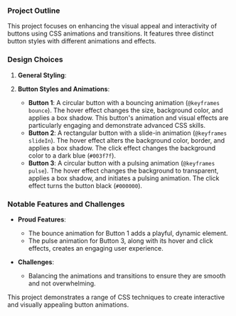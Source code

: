 ### Project Outline

This project focuses on enhancing the visual appeal and interactivity of buttons using CSS animations and transitions. It features three distinct button styles with different animations and effects.

### Design Choices

1. **General Styling**:

2. **Button Styles and Animations**:
   - **Button 1**: A circular button with a bouncing animation (`@keyframes bounce`). The hover effect changes the size, background color, and applies a box shadow. This button's animation and visual effects are particularly engaging and demonstrate advanced CSS skills.
   - **Button 2**: A rectangular button with a slide-in animation (`@keyframes slideIn`). The hover effect alters the background color, border, and applies a box shadow. The click effect changes the background color to a dark blue (`#003f7f`).
   - **Button 3**: A circular button with a pulsing animation (`@keyframes pulse`). The hover effect changes the background to transparent, applies a box shadow, and initiates a pulsing animation. The click effect turns the button black (`#000000`).

### Notable Features and Challenges

- **Proud Features**:
  - The bounce animation for Button 1 adds a playful, dynamic element.
  - The pulse animation for Button 3, along with its hover and click effects, creates an engaging user experience.

- **Challenges**:
  - Balancing the animations and transitions to ensure they are smooth and not overwhelming.

This project demonstrates a range of CSS techniques to create interactive and visually appealing button animations.
